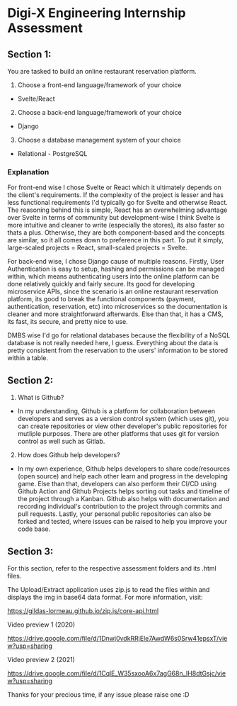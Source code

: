 # Digi-X Engineering Internship Assessment

## Section 1:
You are tasked to build an online restaurant reservation platform.
1. Choose a front-end language/framework of your choice

- Svelte/React

2. Choose a back-end language/framework of your choice

- Django

3. Choose a database management system of your choice

- Relational - PostgreSQL

### Explanation
For front-end wise I chose Svelte or React which it ultimately depends on the client's requirements. If the complexity of the project is lesser and has less functional requirements I'd typically go for Svelte and otherwise React. The reasoning behind this is simple, React has an overwhelming advantage over Svelte in terms of community but development-wise I think Svelte is more intuitive and cleaner to write (especially the stores), its also faster so thats a plus. Otherwise, they are both component-based and the concepts are similar, so it all comes down to preference in this part. To put it simply, large-scaled projects = React, small-scaled projects = Svelte.

For back-end wise, I chose Django cause of multiple reasons. Firstly, User Authentication is easy to setup, hashing and permissions can be managed within, which means authenticating users into the online platform can be done relatively quickly and fairly secure. Its good for developing microservice APIs, since the scenario is an online restaurant reservation platform, its good to break the functional components (payment, authentication, reservation, etc) into microservices so the documentation is cleaner and more straightforward afterwards. Else than that, it has a CMS, its fast, its secure, and pretty nice to use.

DMBS wise I'd go for relational databases because the flexibility of a NoSQL database is not really needed here, I guess. Everything about the data is pretty consistent from the reservation to the users' information to be stored within a table.

## Section 2:
1. What is Github?

- In my understanding, Github is a platform for collaboration between developers and serves as a version control system (which uses git), you can create repositories or view other developer's public repositories for mutliple purposes. There are other platforms that uses git for version control as well such as Gitlab.

2. How does Github help developers?

- In my own experience, Github helps developers to share code/resources (open source) and help each other learn and progress in the developing game. Else than that, developers can also perform their CI/CD using Github Action and Github Projects helps sorting out tasks and timeline of the project through a Kanban. Github also helps with documentation and recording individual's contribution to the project through commits and pull requests. Lastly, your personal public repositories can also be forked and tested, where issues can be raised to help you improve your code base. 

## Section 3:

For this section, refer to the respective assessment folders and its .html files.

The Upload/Extract application uses zip.js to read the files within and displays the img in base64 data format. For more information, visit: 

https://gildas-lormeau.github.io/zip.js/core-api.html

Video preview 1 (2020)

https://drive.google.com/file/d/1Dnwj0vdkRRjEle7AwdW6s0Srw41epsxT/view?usp=sharing

Video preview 2 (2021)

https://drive.google.com/file/d/1CqlE_W35sxooA6x7agG68n_IH8dtGsjc/view?usp=sharing

Thanks for your precious time, if any issue please raise one :D
